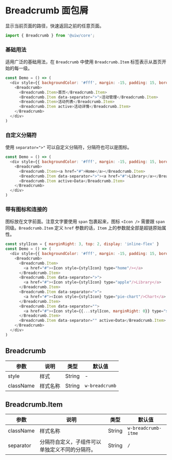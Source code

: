 Breadcrumb 面包屑
===

显示当前页面的路径，快速返回之前的任意页面。

```jsx
import { Breadcrumb } from '@uiw/core';
```

### 基础用法

适用广泛的基础用法，在 `Breadcrumb` 中使用 `Breadcrumb.Item` 标签表示从首页开始的每一级。

<!--DemoStart--> 
```js
const Demo = () => (
  <div style={{ backgroundColor: '#fff', margin: -15, padding: 15, borderRadius: '5px 5px 0 0' }}>
    <Breadcrumb>
      <Breadcrumb.Item>首页</Breadcrumb.Item>
      <Breadcrumb.Item data-separator=">">活动管理</Breadcrumb.Item>
      <Breadcrumb.Item>活动列表</Breadcrumb.Item>
      <Breadcrumb.Item active>活动详情</Breadcrumb.Item>
    </Breadcrumb>
  </div>
)
```
<!--End-->

### 自定义分隔符

使用 `separator=">"` 可以自定义分隔符，分隔符也可以是图标。

<!--DemoStart--> 
```js
const Demo = () => (
  <div style={{ backgroundColor: '#fff', margin: -15, padding: 15, borderRadius: '5px 5px 0 0' }}>
    <Breadcrumb>
      <Breadcrumb.Item><a href="#">Home</a></Breadcrumb.Item>
      <Breadcrumb.Item data-separator=">"><a href="#">Library</a></Breadcrumb.Item>
      <Breadcrumb.Item active>Data</Breadcrumb.Item>
    </Breadcrumb>
  </div>
)
```
<!--End-->

### 带有图标和连接的

图标放在文字前面。注意文字要使用 `span` 包裹起来，图标 `<Icon />` 需要跟 `span` 同级。`Breadcrumb.Item` 定义 `href` 参数的话，`Item` 上的参数就全部是超链原始属性。

<!--DemoStart--> 
```js
const stylIcon = { marginRight: 3, top: 2, display: 'inline-flex' }
const Demo = () => (
  <div style={{ backgroundColor: '#fff', margin: -15, padding: 15, borderRadius: '5px 5px 0 0' }}>
    <Breadcrumb>
      <Breadcrumb.Item>
        <a href="#"><Icon style={stylIcon} type="home"/></a>
      </Breadcrumb.Item>
      <Breadcrumb.Item data-separator=">">
        <a href="#"><Icon style={stylIcon} type="apple"/>Library</a>
      </Breadcrumb.Item>
      <Breadcrumb.Item data-separator=">">
        <a href="#"><Icon style={stylIcon} type="pie-chart"/>Chart</a>
      </Breadcrumb.Item>
      <Breadcrumb.Item data-separator="">
        <a href="#"><Icon style={{...stylIcon, marginRight: 0}} type="star-on"/> Chart</a>
      </Breadcrumb.Item>
      <Breadcrumb.Item data-separator="" active>Data</Breadcrumb.Item>
    </Breadcrumb>
  </div>
)
```
<!--End-->

## Breadcrumb

| 参数 | 说明 | 类型 | 默认值 |
|--------- |-------- |--------- |-------- |
| style | 样式 | String | - |
| className | 样式名称 | String | `w-breadcrumb` |

## Breadcrumb.Item

| 参数 | 说明 | 类型 | 默认值 |
|--------- |-------- |--------- |-------- |
| className | 样式名称 | String | `w-breadcrumb-itme` |
| separator | 分隔符自定义，子组件可以单独定义不同的分隔符。 | String | `/` |


